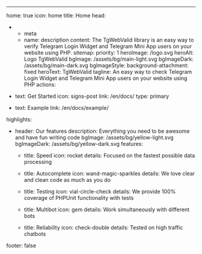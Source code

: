 ---
home: true
icon: home
title: Home
head:
  - - meta
    - name: description
      content: The TgWebValid library is an easy way to verify Telegram Login Widget and Telegram Mini App users on your website using PHP.
sitemap:
  priority: 1
heroImage: /logo.svg
heroAlt: Logo TgWebValid
bgImage: /assets/bg/main-light.svg
bgImageDark: /assets/bg/main-dark.svg
bgImageStyle:
  background-attachment: fixed
heroText: TgWebValid
tagline: An easy way to check Telegram Login Widget and Telegram Mini App users on your website using PHP
actions:
  - text: Get Started
    icon: signs-post
    link: /en/docs/
    type: primary

  - text: Example
    link: /en/docs/example/

highlights:
  - header: Our features
    description: Everything you need to be awesome and have fun writing code
    bgImage: /assets/bg/yellow-light.svg
    bgImageDark: /assets/bg/yellow-dark.svg
    features:
      - title: Speed
        icon: rocket
        details: Focused on the fastest possible data processing

      - title: Autocomplete
        icon: wand-magic-sparkles
        details: We love clear and clean code as much as you do

      - title: Testing
        icon: vial-circle-check
        details: We provide 100% coverage of PHPUnit functionality with tests

      - title: Multibot
        icon: gem
        details: Work simultaneously with different bots

      - title: Reliability
        icon: check-double
        details: Tested on high traffic chatbots

footer: false